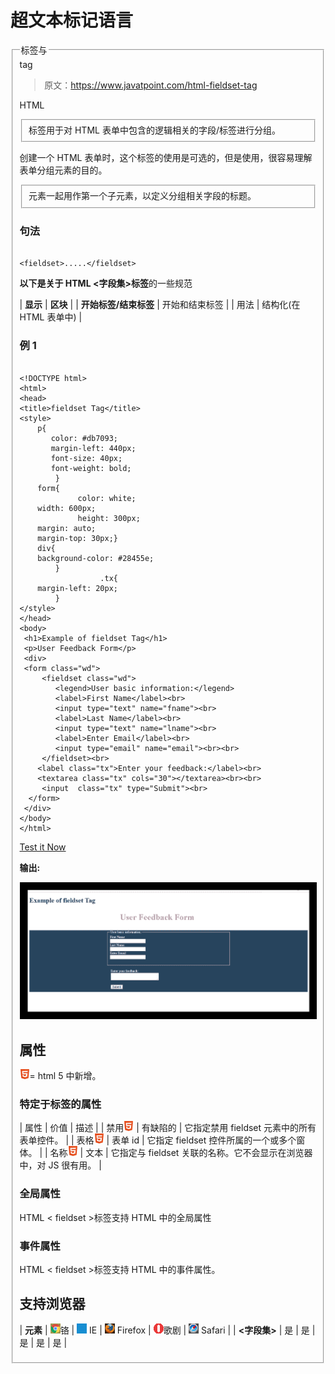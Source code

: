 # 超文本标记语言

<fieldset>tag

> 原文：<https://www.javatpoint.com/html-fieldset-tag>

HTML

<fieldset>标签用于对 HTML 表单中包含的逻辑相关的字段/标签进行分组。</fieldset>

创建一个 HTML 表单时，这个标签的使用是可选的，但是使用<filedset>，很容易理解表单分组元素的目的。</filedset>

<legend>标签与</legend>

<fieldset>元素一起用作第一个子元素，以定义分组相关字段的标题。</fieldset>

### 句法

```

<fieldset>.....</fieldset>

```

**以下是关于 HTML <字段集>标签**的一些规范

| **显示** | **区块** |
| **开始标签/结束标签** | 开始和结束标签 |
| 用法 | 结构化(在 HTML 表单中) |

### 例 1

```

<!DOCTYPE html>
<html>
<head>
<title>fieldset Tag</title>
<style>
	p{
	   color: #db7093;
	   margin-left: 440px;
	   font-size: 40px;
	   font-weight: bold;
		}
	form{
             color: white;
	width: 600px;
             height: 300px;
	margin: auto;
	margin-top: 30px;}
	div{
	background-color: #28455e;
		}
                  .tx{
	margin-left: 20px;
		}
</style>
</head>
<body>
 <h1>Example of fieldset Tag</h1>
 <p>User Feedback Form</p>
 <div>
 <form class="wd">
	 <fieldset class="wd">
		<legend>User basic information:</legend>
		<label>First Name</label><br>
		<input type="text" name="fname"><br>
		<label>Last Name</label><br>
		<input type="text" name="lname"><br>
		<label>Enter Email</label><br>
		<input type="email" name="email"><br><br>
     </fieldset><br>
	<label class="tx">Enter your feedback:</label><br>
	<textarea class="tx" cols="30"></textarea><br><br>
	 <input  class="tx" type="Submit"><br>
  </form>
 </div>
</body>
</html>

```

[Test it Now](https://www.javatpoint.com/oprweb/test.jsp?filename=htmlfieldsettag)

**输出:**

![HTML fieldset tag](img/936636e118e20a4bef39f4d5d94d08fe.png)

## 属性

![HTML Tags List](img/0eb4526ba8c721b914998df152a6f4aa.png)= html 5 中新增。

### 特定于标签的属性

| 属性 | 价值 | 描述 |
| 禁用![HTML Tags List](img/0eb4526ba8c721b914998df152a6f4aa.png) | 有缺陷的 | 它指定禁用 fieldset 元素中的所有表单控件。 |
| 表格![HTML Tags List](img/0eb4526ba8c721b914998df152a6f4aa.png) | 表单 id | 它指定 fieldset 控件所属的一个或多个窗体。 |
| 名称![HTML Tags List](img/0eb4526ba8c721b914998df152a6f4aa.png) | 文本 | 它指定与 fieldset 关联的名称。它不会显示在浏览器中，对 JS 很有用。 |

### 全局属性

HTML < fieldset >标签支持 HTML 中的全局属性

### 事件属性

HTML < fieldset >标签支持 HTML 中的事件属性。

## 支持浏览器

| **元素** | ![chrome browser](img/4fbdc93dc2016c5049ed108e7318df19.png)铬 | ![ie browser](img/83dd23df1fe8373fd5bf054b2c1dd88b.png) IE | ![firefox browser](img/4f001fff393888a8a807ed29b28145d1.png) Firefox | ![opera browser](img/6cad4a592cc69a052056a0577b4aac65.png)歌剧 | ![safari browser](img/a0f6a9711a92203c5dc5c127fe9c9fca.png) Safari |
| **<字段集>** | 是 | 是 | 是 | 是 | 是 |

</fieldset>